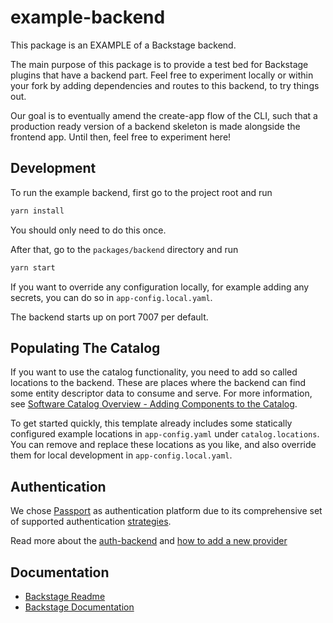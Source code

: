 # example-backend

This package is an EXAMPLE of a Backstage backend.

The main purpose of this package is to provide a test bed for Backstage plugins
that have a backend part. Feel free to experiment locally or within your fork by
adding dependencies and routes to this backend, to try things out.

Our goal is to eventually amend the create-app flow of the CLI, such that a
production ready version of a backend skeleton is made alongside the frontend
app. Until then, feel free to experiment here!

## Development

To run the example backend, first go to the project root and run

```bash
yarn install
```

You should only need to do this once.

After that, go to the `packages/backend` directory and run

```bash
yarn start
```

If you want to override any configuration locally, for example adding any secrets,
you can do so in `app-config.local.yaml`.

The backend starts up on port 7007 per default.

## Populating The Catalog

If you want to use the catalog functionality, you need to add so called
locations to the backend. These are places where the backend can find some
entity descriptor data to consume and serve. For more information, see
[Software Catalog Overview - Adding Components to the Catalog](https://backstage.io/docs/features/software-catalog/software-catalog-overview#adding-components-to-the-catalog).

To get started quickly, this template already includes some statically configured example locations
in `app-config.yaml` under `catalog.locations`. You can remove and replace these locations as you
like, and also override them for local development in `app-config.local.yaml`.

## Authentication

We chose [Passport](http://www.passportjs.org/) as authentication platform due
to its comprehensive set of supported authentication
[strategies](http://www.passportjs.org/packages/).

Read more about the
[auth-backend](https://github.com/backstage/backstage/blob/master/plugins/auth-backend/README.md)
and
[how to add a new provider](https://github.com/backstage/backstage/blob/master/docs/auth/add-auth-provider.md)

## Documentation

- [Backstage Readme](https://github.com/backstage/backstage/blob/master/README.md)
- [Backstage Documentation](https://backstage.io/docs)
